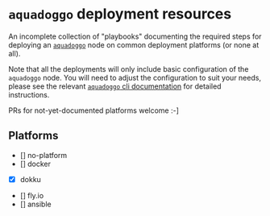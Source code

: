 # `aquadoggo` deployment resources

An incomplete collection of "playbooks" documenting the required steps for deploying an
[`aquadoggo`](https://github.com/p2panda/aquadoggo) node on common deployment platforms (or none at all).

Note that all the deployments will only include basic configuration of the `aquadoggo` node. You
will need to adjust the configuration to suit your needs, please see the relevant
[`aquadoggo` cli documentation](https://github.com/p2panda/aquadoggo/tree/main/aquadoggo_cli) for detailed instructions.

PRs for not-yet-documented platforms welcome :-]

## Platforms

- [] no-platform
- [] docker
- [x] dokku
- [] fly.io
- [] ansible
